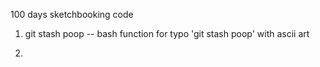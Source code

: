 100 days sketchbooking code

1. git stash poop
-- bash function for typo 'git stash poop' with ascii art

2.